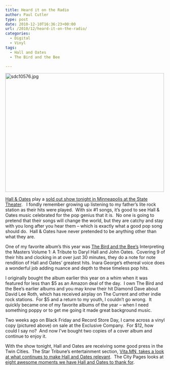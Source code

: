 ```yaml
---
title: Heard it on the Radio
author: Paul Cutler
type: post
date: 2010-12-10T16:36:23+00:00
url: /2010/12/heard-it-on-the-radio/
categories:
  - Digital
  - Vinyl
tags:
  - Hall and Oates
  - The Bird and the Bee

---
```

[<img src="https://i2.wp.com/farm6.static.flickr.com/5045/5216094392_c57680a229.jpg?resize=500%2C375" alt="sdc10576.jpg" width="500" height="375" data-recalc-dims="1" />][1]

[Hall & Oates][2] play a [sold out show tonight in Minneapolis at the State Theater][3].   I fondly remember growing up listening to my father&#8217;s lite rock station as their hits were played.  With six #1 songs, it&#8217;s good to see Hall & Oates music celebrated for the pop genius that it is.  No one is going to pretend that their songs will change the world, but they are catchy and stay with you long after you hear them &#8211; which is exactly what a good pop song should do.  Hall & Oates have never pretended to be anything other than what they are.

One of my favorite album&#8217;s this year was [The Bird and the Bee&#8217;s][4] Interpreting the Masters Volume 1: A Tribute to Daryl Hall and John Oates.  Covering 9 of their hits and clocking in at over just 30 minutes, they do a note for note rendition of Hall and Oates&#8217; greatest hits. Inara George&#8217;s ethereal voice does a wonderful job adding nuance and depth to these timeless pop hits.

I originally bought the album earlier this year on a whim when it was featured for less than $5 as an Amazon deal of the day.  I own The Bird and the Bee&#8217;s earlier albums and you may know their hit Diamond Dave about David Lee Roth, which has received airplay on The Current and other indie rock stations.  For $5 and a return to my youth, I couldn&#8217;t go wrong.  It quickly became one of my favorite albums of the year &#8211; when I need something poppy or to get me going it made great background music.

Two weeks ago on Black Friday and Record Store Day, I came across a vinyl copy (pictured above) on sale at the Exclusive Company.  For $12, how could I say no?  And now I&#8217;ve bought two copies of a cover album and continue to enjoy it.

With the show tonight, Hall and Oates are receiving some good press in the Twin Cities.  The Star Tribune&#8217;s entertainment section, [Vita.MN, takes a look at what continues to make Hall and Oates relevant][5].  The City Pages looks at [eight awesome moments we have Hall and Oates to thank for][6].

 [1]: http://www.flickr.com/photos/silwenae/5216094392/ "sdc10576.jpg by pcutler, on Flickr"
 [2]: http://www.hallandoates.com/
 [3]: http://www.vita.mn/event_detail.php?event_id=100836
 [4]: http://www.thebirdandthebee.com/
 [5]: http://www.vita.mn/story.php?id=111554329&elr=KArksUUUycaEacyU
 [6]: http://blogs.citypages.com/gimmenoise/2010/12/hall_oates_eigh.php